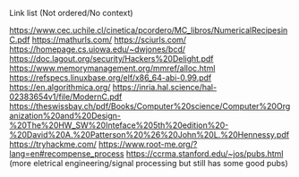 Link list (Not ordered/No context)

https://www.cec.uchile.cl/cinetica/pcordero/MC_libros/NumericalRecipesinC.pdf
https://mathurls.com/ 
https://sciurls.com/
https://homepage.cs.uiowa.edu/~dwjones/bcd/
https://doc.lagout.org/security/Hackers%20Delight.pdf
https://www.memorymanagement.org/mmref/alloc.html
https://refspecs.linuxbase.org/elf/x86_64-abi-0.99.pdf
https://en.algorithmica.org/
https://inria.hal.science/hal-02383654v1/file/ModernC.pdf
https://theswissbay.ch/pdf/Books/Computer%20science/Computer%20Organization%20and%20Design-%20The%20HW_SW%20Inteface%205th%20edition%20-%20David%20A.%20Patterson%20%26%20John%20L.%20Hennessy.pdf
https://tryhackme.com/
https://www.root-me.org/?lang=en#recompense_process
https://ccrma.stanford.edu/~jos/pubs.html (more eletrical engineering/signal processing but  still has some good pubs)

